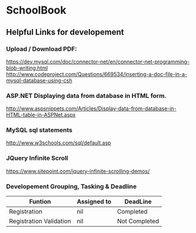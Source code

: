 # SchoolBook

## Helpful Links for developement
### Upload / Download PDF:
https://dev.mysql.com/doc/connector-net/en/connector-net-programming-blob-writing.html
http://www.codeproject.com/Questions/669534/inserting-a-doc-file-in-a-mysql-database-using-csh

### ASP.NET Displaying data from database in HTML form.
http://www.aspsnippets.com/Articles/Display-data-from-database-in-HTML-table-in-ASPNet.aspx

### MySQL sql statements
http://www.w3schools.com/sql/default.asp

### JQuery Infinite Scroll
https://www.sitepoint.com/jquery-infinite-scrolling-demos/

### Developement Grouping, Tasking & Deadline

| Funtion | Assigned to | DeadLine|
|  -----  |   -------   | ------- |
| Registration | nil | Completed |
| Registration Validation | nil | Not Completed|
